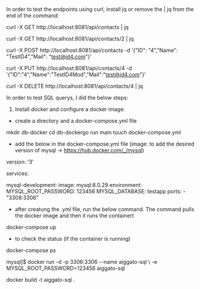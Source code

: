 In order to test the endpoints using curl, install jq or remove the | jq from the end of the command:

curl -X GET http://localhost:8081/api/contacts | jq

curl -X GET http://localhost:8081/api/contacts/2 | jq 

curl -X POST http://localhost:8081/api/contacts -d '{"ID": "4","Name": "TestID4","Mail": "test@id4.com"}' 

curl -X PUT http://localhost:8081/api/contacts/4 -d '{"ID":"4","Name":"TestID4Mod","Mail":"test@id4.com"}' 

curl -X DELETE http://localhost:8081/api/contacts/4 | jq 

In order to test SQL querys, I did the below steps:

1. Install docker and configure a docker image:

- create a directory and a docker-compose.yml file

mkdir db-docker
cd db-dockergo run main 
touch docker-compose.yml

- add the below in the docker-compose.yml file (image: to add the desired version of mysql -> https://hub.docker.com/_/mysql)

version: '3'

services:

  mysql-development:
    image: mysql:8.0.29
    environment:
      MYSQL_ROOT_PASSWORD: 123456
      MYSQL_DATABASE: testapp
    ports:
      - "3308:3306"

- after creatung the .yml file, run the below command. The command pulls the docker image and then it runs the containert

docker-compose up

- to check the status (if the container is running)

docker-compose ps

mysql]$ docker run -d -p 3306:3306 --name aiggato-sql \ -e MYSQL_ROOT_PASSWORD=123456 aiggato-sql

docker build -t aiggato-sql .
